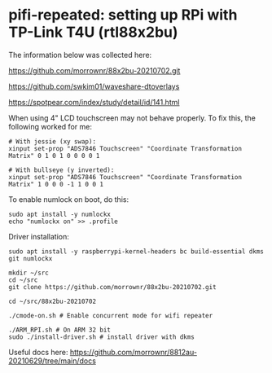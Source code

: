 # pifi-repeated: setting up RPi with TP-Link T4U (rtl88x2bu)

The information below was collected here:

https://github.com/morrownr/88x2bu-20210702.git

https://github.com/swkim01/waveshare-dtoverlays

https://spotpear.com/index/study/detail/id/141.html

When using 4" LCD touchscreen may not behave properly. To fix this, the following worked for me:
```
# With jessie (xy swap):
xinput set-prop "ADS7846 Touchscreen" "Coordinate Transformation Matrix" 0 1 0 1 0 0 0 0 1
```
```
# With bullseye (y inverted):
xinput set-prop "ADS7846 Touchscreen" "Coordinate Transformation Matrix" 1 0 0 0 -1 1 0 0 1
```
To enable numlock on boot, do this:
```
sudo apt install -y numlockx
echo "numlockx on" >> .profile
```

Driver installation:
```
sudo apt install -y raspberrypi-kernel-headers bc build-essential dkms git numlockx

mkdir ~/src
cd ~/src
git clone https://github.com/morrownr/88x2bu-20210702.git

cd ~/src/88x2bu-20210702

./cmode-on.sh # Enable concurrent mode for wifi repeater

./ARM_RPI.sh # On ARM 32 bit
sudo ./install-driver.sh # install driver with dkms
```
Useful docs here: https://github.com/morrownr/8812au-20210629/tree/main/docs
